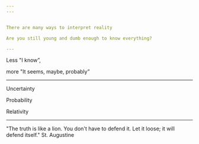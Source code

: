 ```yaml
---
---


There are many ways to interpret reality 

Are you still young and dumb enough to know everything?

---
```


Less "I know”, 

more "It seems, maybe, probably” 

---

Uncertainty

Probability

Relativity

---

"The truth is like a lion. You don't have to defend it. Let it loose; it will defend itself." St. Augustine 

